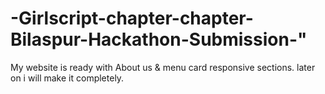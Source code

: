 # -Girlscript-chapter-chapter-Bilaspur-Hackathon-Submission-"
My website is ready with About us & menu card  responsive sections.
later on i will make it completely.
